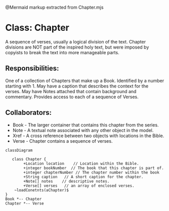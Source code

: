 @Mermaid markup extracted from Chapter.mjs
 # Class:  Chapter

 A sequence of verses, usually a logical division of the text.
 Chapter divisions are NOT part of the inspired holy text, but were imposed by
 copyists to break the text into more manageable parts.
 
 ## Responsibilities: 
 One of a collection of Chapters that make up a Book.  Identified by a number starting with 1.
 May have a caption that describes the context for the verses.
 May have Notes attached that contain background and commentary.
 Provides access to each of a sequence of Verses.
 
 ## Collaborators: 
 * Book  - The larger container that contains this chapter from the series.
 * Note - A textual note associated with any other object in the model.
 * Xref -  A cross reference between two objects with locations in the Bible.
 * Verse - Chapter contains a sequence of verses. 

 ```mermaid
 classDiagram
 
    class Chapter {     
         +Location location    // Location within the Bible.
         +integer bookNumber  // The book that this chapter is part of.
         +integer chapterNumber // The chapter number within the book
         +String caption   // A short caption for the chapter.
         +Note[] notes    // descriptive notes.
         +Verse[] verses   // an array of enclosed verses.
     ~loadConetnts(aChapter)$   
 }
 Book *-- Chapter
 Chapter *-- Verse
 ```

